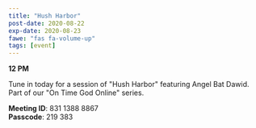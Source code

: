 ```yaml
---
title: "Hush Harbor"
post-date: 2020-08-22
exp-date: 2020-08-23
fawe: "fas fa-volume-up"
tags: [event]
---
```

**12 PM**

Tune in today for a session of "Hush Harbor" featuring Angel Bat Dawid. Part of our "On Time God Online" series.

<p class="text-danger"><b>Meeting ID</b>: 831 1388 8867
<br>
<b>Passcode</b>: 219 383
</p>